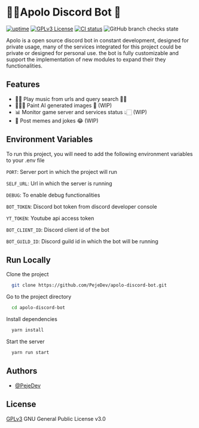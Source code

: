 # 👩‍🎤Apolo Discord Bot 🤖

[![uptime](https://status.pejedev.xyz/api/badge/1/uptime/24)](https://status.pejedev.xyz/status/me)
[![GPLv3 License](https://img.shields.io/badge/License-GPL%20v3-yellow.svg)](https://opensource.org/licenses/)
[![CI status](https://img.shields.io/github/workflow/status/PejeDev/apolo-discord-bot/CD)](https://github.com/PejeDev/apolo-discord-bot/actions/workflows/ci.yml)
![GitHub branch checks state](https://img.shields.io/github/checks-status/PejeDev/apolo-discord-bot/main)

Apolo is a open source discord bot in constant development, designed for private usage, many of the services integrated for this project could be private or designed for personal use. the bot is fully customizable and support the implementation of new modules to expand their they functionalities.

## Features

- 👩‍🎤 Play music from urls and query search 🤘🏻
- 👩🏻‍🎨 Paint AI generated images 🤖 (WIP)
- 📊 Monitor game server and services status 👆🏻 (WIP)
- 🤡 Post memes and jokes 😂 (WIP)

## Environment Variables

To run this project, you will need to add the following environment variables to your .env file

`PORT`: Server port in which the project will run

`SELF_URL`: Url in which the server is running

`DEBUG`: To enable debug functionalities

`BOT_TOKEN`: Discord bot token from discord developer console

`YT_TOKEN`: Youtube api access token

`BOT_CLIENT_ID`: Discord client id of the bot

`BOT_GUILD_ID`: Discord guild id in which the bot will be running

## Run Locally

Clone the project

```bash
  git clone https://github.com/PejeDev/apolo-discord-bot.git
```

Go to the project directory

```bash
  cd apolo-discord-bot
```

Install dependencies

```bash
  yarn install
```

Start the server

```bash
  yarn run start
```

## Authors

- [@PejeDev](https://github.com/PejeDev)

## License

[GPLv3](https://choosealicense.com/licenses/gpl-3.0/) GNU General Public License v3.0
